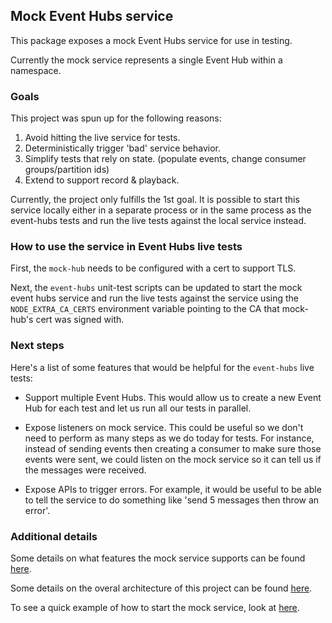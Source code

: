 ## Mock Event Hubs service

This package exposes a mock Event Hubs service for use in testing.

Currently the mock service represents a single Event Hub within a namespace.

### Goals

This project was spun up for the following reasons:

1. Avoid hitting the live service for tests.
2. Deterministically trigger 'bad' service behavior.
3. Simplify tests that rely on state. (populate events, change consumer groups/partition ids)
4. Extend to support record & playback.

Currently, the project only fulfills the 1st goal.
It is possible to start this service locally either in a separate process or in the same process as
the event-hubs tests and run the live tests against the local service instead.

### How to use the service in Event Hubs live tests

First, the `mock-hub` needs to be configured with a cert to support TLS.

Next, the `event-hubs` unit-test scripts can be updated to start the mock event hubs service
and run the live tests against the service using the `NODE_EXTRA_CA_CERTS` environment variable pointing to the CA that mock-hub's cert was signed with.

### Next steps

Here's a list of some features that would be helpful for the `event-hubs` live tests:

- Support multiple Event Hubs.
  This would allow us to create a new Event Hub for each test and let us run all our tests in parallel.

- Expose listeners on mock service.
  This could be useful so we don't need to perform as many steps as we do today for tests.
  For instance, instead of sending events then creating a consumer to make sure those events were sent,
  we could listen on the mock service so it can tell us if the messages were received.

- Expose APIs to trigger errors.
  For example, it would be useful to be able to tell the service to do something like 'send 5 messages then throw an error'.

### Additional details

Some details on what features the mock service supports can be found [here](https://github.com/Azure/azure-sdk-for-js/tree/main/sdk/eventhub/mock-hub/design/features.md).

Some details on the overal architecture of this project can be found [here](https://github.com/Azure/azure-sdk-for-js/tree/main/sdk/eventhub/mock-hub/design/architecture.md).

To see a quick example of how to start the mock service, look at [here](https://github.com/Azure/azure-sdk-for-js/tree/main/sdk/eventhub/mock-hub/samples/v1/typescript/README.md).
